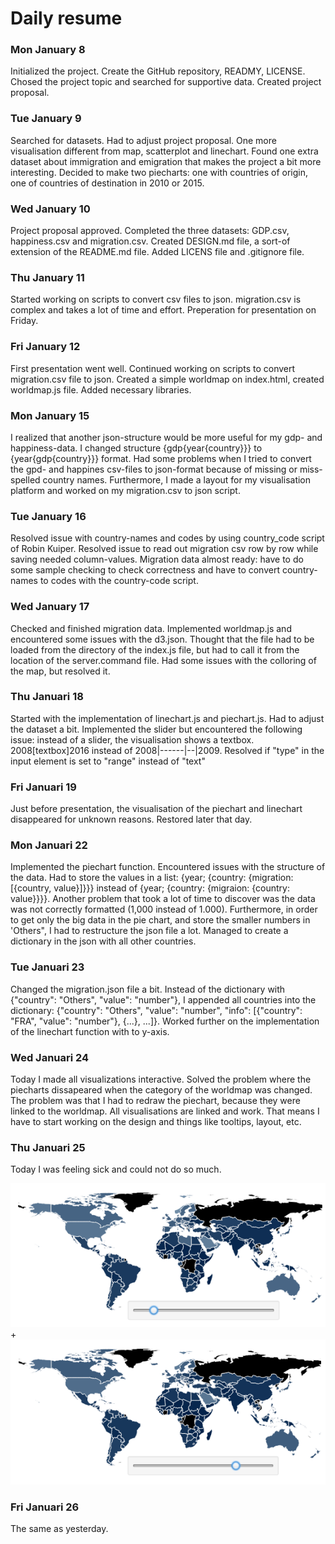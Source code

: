 # Daily resume

### Mon January 8

Initialized the project. Create the GitHub repository, READMY, LICENSE. Chosed the project topic and searched for supportive data. Created project proposal.


### Tue January 9

Searched for datasets. Had to adjust project proposal. One more visualisation different from map, scatterplot and linechart. Found one extra dataset about immigration and emigration that makes the project a bit more interesting. Decided to make two piecharts: one with countries of origin, one of countries of destination in 2010 or 2015.


### Wed January 10

Project proposal approved. Completed the three datasets: GDP.csv, happiness.csv and migration.csv. Created DESIGN.md file, a sort-of extension of the README.md file. Added LICENS file and .gitignore file.


### Thu January 11

Started working on scripts to convert csv files to json. migration.csv is complex and takes a lot of time and effort. Preperation for presentation on Friday.


### Fri January 12

First presentation went well. Continued working on scripts to convert migration.csv file to json. Created a simple worldmap on index.html, created worldmap.js file. Added necessary libraries.


### Mon January 15

I realized that another json-structure would be more useful for my gdp- and happiness-data. I changed structure {gdp{year{country}}} to {year{gdp{country}}} format. Had some problems when I tried to convert the gpd- and happines csv-files to json-format because of missing or miss-spelled country names. Furthermore, I made a layout for my visualisation platform and worked on my migration.csv to json script.


### Tue January 16

Resolved issue with country-names and codes by using country_code script of Robin Kuiper. Resolved issue to read out migration csv row by row while saving needed column-values. Migration data almost ready: have to do some sample checking to check correctness and have to convert country-names to codes with the country-code script.


### Wed January 17

Checked and finished migration data. Implemented worldmap.js and encountered some issues with the d3.json. Thought that the file had to be loaded from the directory of the index.js file, but had to call it from the location of the server.command file. Had some issues with the colloring of the map, but resolved it.


### Thu Januari 18

Started with the implementation of linechart.js and piechart.js. Had to adjust the dataset a bit. Implemented the slider but encountered the following issue: instead of a slider, the visualisation shows a textbox. 2008[textbox]2016 instead of 2008|------|--|2009. Resolved if "type" in the input element is set to "range" instead of "text"


### Fri Januari 19

Just before presentation, the visualisation of the piechart and linechart disappeared for unknown reasons. Restored later that day.


### Mon Januari 22

Implemented the piechart function. Encountered issues with the structure of the data. Had to store the values in a list: {year; {country: {migration: [{country, value}]}}} instead of {year; {country: {migraion: {country: value}}}}. Another problem that took a lot of time to discover was the data was not correctly formatted (1,000 instead of 1.000). Furthermore, in order to get only the big data in the pie chart, and store the smaller numbers in 'Others", I had to restructure the json file a lot. Managed to create a dictionary in the json with all other countries.


### Tue Januari 23

Changed the migration.json file a bit. Instead of the dictionary with {"country": "Others", "value": "number"}, I appended all countries into the dictionary: {"country": "Others", "value": "number", "info": [{"country": "FRA", "value": "number"}, {...}, ...]}. Worked further on the implementation of the linechart function with to y-axis.


### Wed Januari 24

Today I made all visualizations interactive. Solved the problem where the piecharts dissapeared when the category of the worldmap was changed. The problem was that I had to redraw the piechart, because they were linked to the worldmap. All visualisations are linked and work. That means I have to start working on the design and things like tooltips, layout, etc.


### Thu Januari 25

Today I was feeling sick and could not do so much.

![Project sketch](/doc/map2010.png) + ![Project sketch](/doc/map2014.png)


### Fri Januari 26

The same as yesterday.
